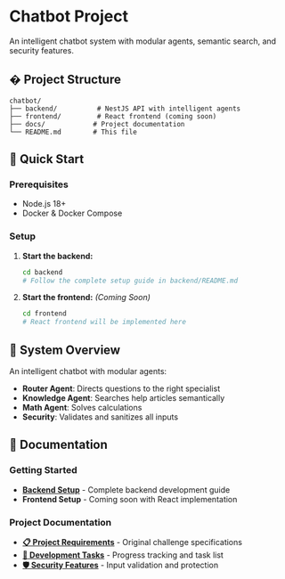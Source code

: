 # Chatbot Project

An intelligent chatbot system with modular agents, semantic search, and security features.

## �️ Project Structure

```
chatbot/
├── backend/          # NestJS API with intelligent agents
├── frontend/         # React frontend (coming soon)
├── docs/            # Project documentation
└── README.md        # This file
```

## 🚀 Quick Start

### Prerequisites
- Node.js 18+
- Docker & Docker Compose

### Setup
1. **Start the backend:**
   ```bash
   cd backend
   # Follow the complete setup guide in backend/README.md
   ```

2. **Start the frontend:** *(Coming Soon)*
   ```bash
   cd frontend
   # React frontend will be implemented here
   ```

## 🧠 System Overview

An intelligent chatbot with modular agents:

- **Router Agent**: Directs questions to the right specialist
- **Knowledge Agent**: Searches help articles semantically  
- **Math Agent**: Solves calculations
- **Security**: Validates and sanitizes all inputs

## 📖 Documentation

### Getting Started
- **[Backend Setup](./backend/README.md)** - Complete backend development guide
- **Frontend Setup** - Coming soon with React implementation

### Project Documentation  
- **[📋 Project Requirements](./docs/challenge.md)** - Original challenge specifications
- **[📝 Development Tasks](./docs/tasks.md)** - Progress tracking and task list
- **[🛡️ Security Features](./docs/security/)** - Input validation and protection
